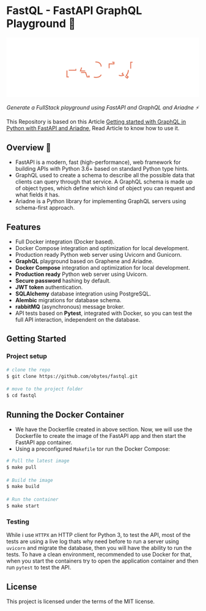 # FastQL - FastAPI GraphQL Playground 🔧

![fastql](.github/header.svg)

<p align="center">
    <em>Generate a FullStack playground using FastAPI and GraphQL and Ariadne ⚡</em>
</p>

This Repository is based on this Article [Getting started with GraphQL in Python with FastAPI and Ariadne](https://www.obytes.com/blog/getting-started-with-graphql-in-python-with-fastapi-and-ariadne), Read Article to know how to use it.

## Overview 📌

- FastAPI is a modern, fast (high-performance), web framework for building APIs with Python 3.6+ based on standard Python type hints.
- GraphQL used to create a schema to describe all the possible data that clients can query through that service. A GraphQL schema is made up of object types, which define which kind of object you can request and what fields it has.
- Ariadne is a Python library for implementing GraphQL servers using schema-first approach.

## Features

- Full Docker integration (Docker based).
- Docker Compose integration and optimization for local development.
- Production ready Python web server using Uvicorn and Gunicorn.
- **GraphQL** playground based on Graphene and Ariadne.
- **Docker Compose** integration and optimization for local development.
- **Production ready** Python web server using Uvicorn.
- **Secure password** hashing by default.
- **JWT token** authentication.
- **SQLAlchemy** database integration using PostgreSQL.
- **Alembic** migrations for database schema.
- **rabbitMQ** (asynchronous) message broker.
- API tests based on **Pytest**, integrated with Docker, so you can test the full API interaction, independent on the database.

## Getting Started

### Project setup

```sh
# clone the repo
$ git clone https://github.com/obytes/fastql.git

# move to the project folder
$ cd fastql
```

## Running the Docker Container

- We have the Dockerfile created in above section. Now, we will use the Dockerfile to create the image of the FastAPI app and then start the FastAPI app container.
- Using a preconfigured `Makefile` tor run the Docker Compose:

```sh
# Pull the latest image
$ make pull

# Build the image
$ make build

# Run the container
$ make start
```

### Testing

While i use `HTTPX` an HTTP client for Python 3, to test the API, most of the tests are using a live log thats why need before to run a server using `uvicorn` and migrate the database, then you will have the ability to run the tests. To have a clean environment, recommended to use Docker for that, when you start the containers try to open the application container and then run `pytest` to test the API.

## License

This project is licensed under the terms of the MIT license.
